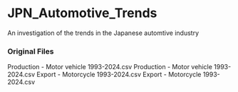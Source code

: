 # JPN_Automotive_Trends
An investigation of the trends in the Japanese automtive industry

### Original Files
Production - Motor vehicle 1993-2024.csv
Production - Motor vehicle 1993-2024.csv
Export - Motorcycle 1993-2024.csv
Export - Motorcycle 1993-2024.csv

